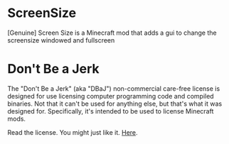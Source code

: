 ScreenSize
==========

[Genuine] Screen Size is a Minecraft mod that adds a gui to change the screensize windowed and fullscreen

Don't Be a Jerk
===============

The "Don't Be a Jerk" (aka "DBaJ") non-commercial care-free license is designed for use licensing computer programming code and compiled binaries. Not that it can't be used for anything else, but that's what it was designed for. Specifically, it's intended to be used to license Minecraft mods.

Read the license. You might just like it. [Here](LICENSE.md).
